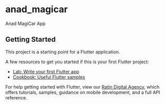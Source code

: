 # anad_magicar

Anad MagiCar App

## Getting Started

This project is a starting point for a Flutter application.

A few resources to get you started if this is your first Flutter project:

- [Lab: Write your first Flutter app](https://flutter.dev/docs/get-started/codelab)
- [Cookbook: Useful Flutter samples](https://flutter.dev/docs/cookbook)

For help getting started with Flutter, view our
[Ratin Digital Agency](https://ratin.agency), which offers tutorials,
samples, guidance on mobile development, and a full API reference.
